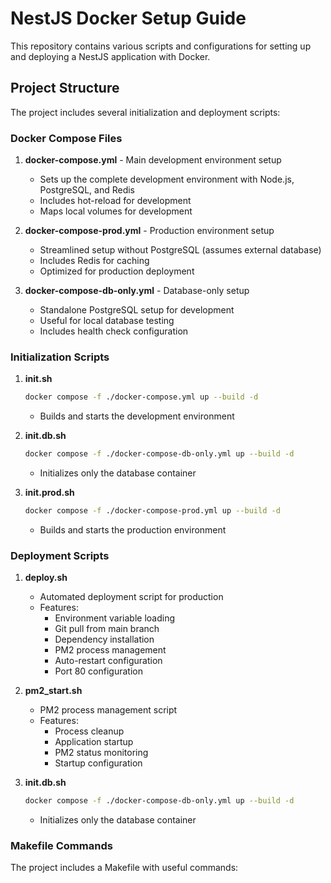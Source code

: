 
# NestJS Docker Setup Guide

This repository contains various scripts and configurations for setting up and deploying a NestJS application with Docker.

## Project Structure

The project includes several initialization and deployment scripts:

### Docker Compose Files

1. **docker-compose.yml** - Main development environment setup
   - Sets up the complete development environment with Node.js, PostgreSQL, and Redis
   - Includes hot-reload for development
   - Maps local volumes for development

2. **docker-compose-prod.yml** - Production environment setup
   - Streamlined setup without PostgreSQL (assumes external database)
   - Includes Redis for caching
   - Optimized for production deployment

3. **docker-compose-db-only.yml** - Database-only setup
   - Standalone PostgreSQL setup for development
   - Useful for local database testing
   - Includes health check configuration

### Initialization Scripts

1. **init.sh**
   ```bash
   docker compose -f ./docker-compose.yml up --build -d
   ```
   - Builds and starts the development environment

2. **init.db.sh**
   ```bash
   docker compose -f ./docker-compose-db-only.yml up --build -d
   ```
   - Initializes only the database container

3. **init.prod.sh**
   ```bash
   docker compose -f ./docker-compose-prod.yml up --build -d
   ```
   - Builds and starts the production environment

### Deployment Scripts

1. **deploy.sh**
   - Automated deployment script for production
   - Features:
     - Environment variable loading
     - Git pull from main branch
     - Dependency installation
     - PM2 process management
     - Auto-restart configuration
     - Port 80 configuration

2. **pm2_start.sh**
   - PM2 process management script
   - Features:
     - Process cleanup
     - Application startup
     - PM2 status monitoring
     - Startup configuration
     
3. **init.db.sh**
   ```bash
   docker compose -f ./docker-compose-db-only.yml up --build -d
   ```
   - Initializes only the database container

### Makefile Commands

The project includes a Makefile with useful commands:
